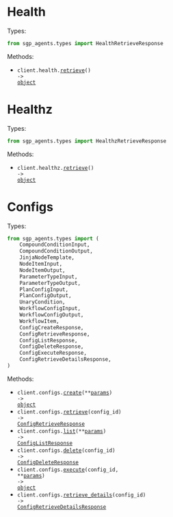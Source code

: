 # Health

Types:

```python
from sgp_agents.types import HealthRetrieveResponse
```

Methods:

- <code title="get /health">client.health.<a href="./src/sgp_agents/resources/health.py">retrieve</a>() -> <a href="./src/sgp_agents/types/health_retrieve_response.py">object</a></code>

# Healthz

Types:

```python
from sgp_agents.types import HealthzRetrieveResponse
```

Methods:

- <code title="get /healthz">client.healthz.<a href="./src/sgp_agents/resources/healthz.py">retrieve</a>() -> <a href="./src/sgp_agents/types/healthz_retrieve_response.py">object</a></code>

# Configs

Types:

```python
from sgp_agents.types import (
    CompoundConditionInput,
    CompoundConditionOutput,
    JinjaNodeTemplate,
    NodeItemInput,
    NodeItemOutput,
    ParameterTypeInput,
    ParameterTypeOutput,
    PlanConfigInput,
    PlanConfigOutput,
    UnaryCondition,
    WorkflowConfigInput,
    WorkflowConfigOutput,
    WorkflowItem,
    ConfigCreateResponse,
    ConfigRetrieveResponse,
    ConfigListResponse,
    ConfigDeleteResponse,
    ConfigExecuteResponse,
    ConfigRetrieveDetailsResponse,
)
```

Methods:

- <code title="post /v1/configs/create">client.configs.<a href="./src/sgp_agents/resources/configs.py">create</a>(\*\*<a href="src/sgp_agents/types/config_create_params.py">params</a>) -> <a href="./src/sgp_agents/types/config_create_response.py">object</a></code>
- <code title="get /v1/configs/{config_id}">client.configs.<a href="./src/sgp_agents/resources/configs.py">retrieve</a>(config_id) -> <a href="./src/sgp_agents/types/config_retrieve_response.py">ConfigRetrieveResponse</a></code>
- <code title="post /v1/configs/list">client.configs.<a href="./src/sgp_agents/resources/configs.py">list</a>(\*\*<a href="src/sgp_agents/types/config_list_params.py">params</a>) -> <a href="./src/sgp_agents/types/config_list_response.py">ConfigListResponse</a></code>
- <code title="delete /v1/configs/{config_id}">client.configs.<a href="./src/sgp_agents/resources/configs.py">delete</a>(config_id) -> <a href="./src/sgp_agents/types/config_delete_response.py">ConfigDeleteResponse</a></code>
- <code title="post /v1/configs/execute/{config_id}">client.configs.<a href="./src/sgp_agents/resources/configs.py">execute</a>(config_id, \*\*<a href="src/sgp_agents/types/config_execute_params.py">params</a>) -> <a href="./src/sgp_agents/types/config_execute_response.py">object</a></code>
- <code title="get /v1/configs/{config_id}/details">client.configs.<a href="./src/sgp_agents/resources/configs.py">retrieve_details</a>(config_id) -> <a href="./src/sgp_agents/types/config_retrieve_details_response.py">ConfigRetrieveDetailsResponse</a></code>
